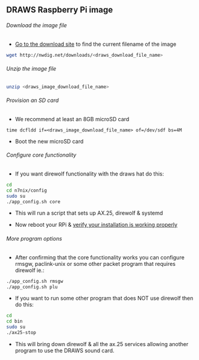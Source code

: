 ## DRAWS Raspberry Pi image

###### Download the image file

* [Go to the download site](http://nwdig.net/downloads/) to find the current filename of the image
```bash
wget http://nwdig.net/downloads/<draws_download_file_name>
```

###### Unzip the image file
```bash
unzip <draws_image_download_file_name>
```
###### Provision an SD card
* We recommend at least an 8GB microSD card
```
time dcfldd if=<draws_image_download_file_name> of=/dev/sdf bs=4M
```

* Boot the new microSD card

###### Configure core functionality

* If you want direwolf functionality with the draws hat do this:

```bash
cd
cd n7nix/config
sudo su
./app_config.sh core
```

* This will run a script that sets up AX.25, direwolf & systemd

* Now reboot your RPi & [verify your installation is working properly](https://github.com/nwdigitalradio/n7nix/blob/master/VERIFY_CONFIG.md)


###### More program options

* After confirming that the core functionality works you can configure rmsgw, paclink-unix or some other packet
program that requires direwolf ie.:

```bash
./app_config.sh rmsgw
./app_config.sh plu
```

* If you want to run some other program that does NOT use direwolf then do this:
```bash
cd
cd bin
sudo su
./ax25-stop
```
* This will bring down direwolf & all the ax.25 services allowing another program to use the DRAWS sound card.

